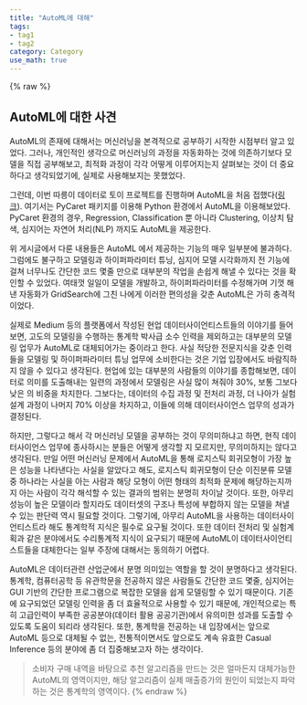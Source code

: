 ```yaml
---
title: "AutoML에 대해"
tags:
- tag1
- tag2
category: Category
use_math: true
---
```

{% raw %}
## AutoML에 대한 사견

AutoML의 존재에 대해서는 머신러닝을 본격적으로 공부하기 시작한 시점부터 알고 있었다. 그러나, 개인적인 생각으로 머신러닝의 과정을 자동화하는 것에 의존하기보다 모델을 직접 공부해보고, 최적화 과정이 각각 어떻게 이루어지는지 살펴보는 것이 더 중요하다고 생각되었기에, 실제로 사용해보지는 못했었다. 

그런데, 이번 따릉이 데이터로 토이 프로젝트를 진행하며 AutoML을 처음 접했다([링크](https://ddangchani.github.io/따릉이-데이터-분석하기-7-AutoML)). 여기서는 PyCaret 패키지를 이용해 Python 환경에서 AutoML을 이용해보았다. PyCaret 환경의 경우, Regression, Classification 뿐 아니라 Clustering, 이상치 탐색, 심지어는 자연어 처리(NLP) 까지도 AutoML을 제공한다.

위 게시글에서 다룬 내용들은 AutoML 에서 제공하는 기능의 매우 일부분에 불과하다. 그럼에도 불구하고 모델링과 하이퍼파라미터 튜닝, 심지어 모델 시각화까지 전 기능에 걸쳐 너무나도 간단한 코드 몇줄 만으로 대부분의 작업을 손쉽게 해낼 수 있다는 것을 확인할 수 있었다. 여태껏 일일이 모델을 개발하고, 하이퍼파라미터를 수정해가며 기껏 해낸 자동화가 GridSearch에 그친 나에게 이러한 편의성을 갖춘 AutoML은 가히 충격적이었다.

실제로 Medium 등의 플랫폼에서 작성된 현업 데이터사이언티스트들의 이야기를 들어보면, 고도의 모델링을 수행하는 통계학 박사급 소수 인력을 제외하고는 대부분의 모델링 업무가 AutoML로 대체되어가는 중이라고 한다. 사실 적당한 전문지식을 갖춘 인력들을 모델링 및 하이퍼파라미터 튜닝 업무에 소비한다는 것은 기업 입장에서도 바람직하지 않을 수 있다고 생각된다. 현업에 있는 대부분의 사람들의 이야기를 종합해보면, 데이터로 의미를 도출해내는 일련의 과정에서 모델링은 사실 많이 쳐줘야 30%, 보통 그보다 낮은 의 비중을 차지한다. 그보다는, 데이터의 수집 과정 및 전처리 과정, 더 나아가 실험 설계 과정이 나머지 70% 이상을 차지하고, 이들에 의해 데이터사이언스 업무의 성과가 결정된다. 

하지만, 그렇다고 해서 각 머신러닝 모델을 공부하는 것이 무의미하냐고 하면, 현직 데이터사이언스 업무에 종사하시는 분들은 어떻게 생각할 지 모르지만, 무의미하지는 않다고 생각된다. 만일 어떤 머신러닝 문제에서 AutoML을 통해 로지스틱 회귀모형이 가장 높은 성능을 나타낸다는 사실을 알았다고 해도, 로지스틱 회귀모형이 단순 이진분류 모델 중 하나라는 사실을 아는 사람과 해당 모형이 어떤 형태의 최적화 문제에 해당하는지까지 아는 사람이 각각 해석할 수 있는 결과의 범위는 분명히 차이날 것이다. 또한, 아무리 성능이 높은 모델이라 할지라도 데이터셋의 구조나 특성에 부합하지 않는 모델을 쳐낼 수 있는 판단력 역시 필요할 것이다. 그렇기에, 아무리 AutoML을 사용하는 데이터사이언티스트라 해도 통계학적 지식은 필수로 요구될 것이다. 또한 데이터 전처리 및 실험계획과 같은 분야에서도 수리통계적 지식이 요구되기 때문에 AutoML이 데이터사이언티스트들을 대체한다는 일부 주장에 대해서는 동의하기 어렵다.

AutoML은 데이터관련 산업군에서 분명 의미있는 역할을 할 것이 분명하다고 생각된다. 통계학, 컴퓨터공학 등 유관학문을 전공하지 않은 사람들도 간단한 코드 몇줄, 심지어는 GUI 기반의 간단한 프로그램으로 복잡한 모델을 쉽게 모델링할 수 있기 때문이다. 기존에 요구되었던 모델링 인력을 좀 더 효율적으로 사용할 수 있기 때문에, 개인적으로는 특히 고급인력이 부족한 공공분야(데이터 활용 공공기관)에서 유의미한 성과를 도출할 수 있도록 도움이 되리라 생각된다. 또한, 통계학을 전공하는 내 입장에서는 앞으로 AutoML 등으로 대체될 수 없는, 전통적이면서도 앞으로도 계속 유효한 Casual Inference 등의 분야에 좀 더 집중해보고자 하는 생각이다.

> 소비자 구매 내역을 바탕으로 추천 알고리즘을 만드는 것은 얼마든지 대체가능한 AutoML의 영역이지만, 해당 알고리즘이 실제 매출증가의 원인이 되었는지 파악하는 것은 통계학의 영역이다.
{% endraw %}